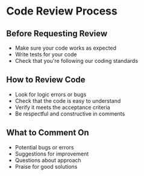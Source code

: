 # Code Review Process

## Before Requesting Review

- Make sure your code works as expected
- Write tests for your code
- Check that you're following our coding standards

## How to Review Code

- Look for logic errors or bugs
- Check that the code is easy to understand
- Verify it meets the acceptance criteria
- Be respectful and constructive in comments

## What to Comment On

- Potential bugs or errors
- Suggestions for improvement
- Questions about approach
- Praise for good solutions
